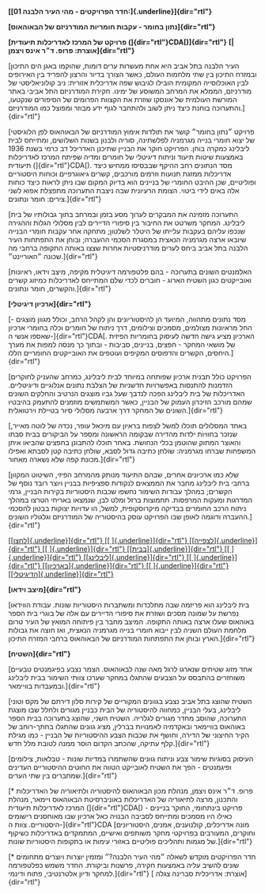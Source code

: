 **[[חדר הפרויקטים - מהי העיר הלבנה 01:]{.underline}]{dir="rtl"}**

**[נתון בחומר - עקבות חומריות המודרניזם של הבאוהאוס]{dir="rtl"}**

**[פרויקט של המרכז לאדריכלות תיעודית (]{dir="rtl"}CDA[)]{dir="rtl"}**
**[\| אוצרת: פרופ. ד״ר אינס ויצמן]{dir="rtl"}**

[העיר הלבנה בתל אביב היא אחת מעשרות ערים דומות, שהוקמו באגן הים התיכון
ובמזרח התיכון בין שתי מלחמות העולם, כאשר הצורך בדיור והרצון להפריד בין
האירופים לבין האוכלוסייה המקומית הובילו לגיבוש שפה אדריכלית אזורית: ניב
קולוניאליסטי של מודרניזם, הממלא את המרחב המשוסע של ימינו. חקירת
המודרניזם התל אביבי באתר המורשת העולמית של אונסקו שוזרת את הקצוות
הפרומים של הסיפורים שנקטעו, והתערוכה בוחנת כיצד ניתן לשוב ולהתחבר לגוף
ידע מבוזר ומפוצל כמו המודרניזם.]{dir="rtl"}

[פרויקט ״נתון בחומר״ קושר את תולדות אימוץ המודרניזם של הבאוהאוס לפן
הלוגיסטי של יצוא חומרי בנייה מגרמניה לפלשתינה, סוריה ולבנון בשנות
השלושים, ומתייחס לבית ליבלינג כמקרה בוחן. הפרויקט חוקר את הבניין שתיכנן
האדריכל דב כרמי בשנת 1936 באמצעות שיטות תיעוד וניתוח דיגיטלי של חומרים
ומדיה שפיתח המרכז לאדריכלות תיעודית (]{dir="rtl"}CDA[). מסד הנתונים רחב
ההיקף שבבסיסו ממחיש כיצד אדריכלות ממזגת תנועות וזרמים מורכבים, קשרים
גיאוגרפיים וכוחות היסטוריים ופוליטיים, שכן ההיבט החומרי של בניינים הוא
בדיוק המקום שבו ניתן לראות כיצד כוחות אלה באים לידי ביטוי. הצומת
הרעיונית שבה ניצבת התערוכה מתפצלת אפוא לשני צירים: חומר
ונתונים.]{dir="rtl"}

[התערוכה מזמינה את המבקרים לערוך מסע בזמן ובמרחב בתוך גבולותיו של בית
ליבלינג. המחקר משרטט את החיבור בין סיפורי הדיירים לבין מסלולי הגלות
וההגירה שנכפו עליהם בעקבות עלייתו של היטלר לשלטון; מתחקה אחר עקבות חומרי
הבנייה שיובאו ארצה מגרמניה הנאצית במסגרת הסכמי ההעברה; ובוחן את התפתחות
העיר הלבנה בתל אביב ביחס לערים מודרניסטיות אחרות שצצו באותה התקופה ברחבי
מה שכונה ״האוריינט״.]{dir="rtl"}

[האלמנטים השונים בתערוכה - בהם פלטפורמה דיגיטלית מקיפה, מיצב וידאו,
ראיונות ואובייקטים כגון השטיח הארוג - חוברים לכדי שלם המתייחס לאדריכלות
כמיזוג קשרים והקשרים, חומר ונתונים.]{dir="rtl"}

**[ארכיון דיגיטלי]{dir="rtl"}**

[מסד נתונים מתהווה, המיועד הן להיסטוריונים והן לקהל הרחב, וכולל מגוון
מוצגים - החל מראיונות מצולמים, מסמכים וצילומים, דרך ניתוח של חומרים וכלה
בחומרי ארכיון שאספו אנשי ה-]{dir="rtl"}CDA[. הארכיון מציע גישה חדשה
לעיסוק בחומריות הפיזית של מושאי המחקר - חפצים, בניינים, סביבות - ובתוך
כך מנסה למפות את מערך היחסים, הקשרים והדפוסים המקיפים ועוטפים את
האובייקטים החומריים הללו.]{dir="rtl"}

[הפרויקט כולל תבנית ארכיון שפותחה במיוחד לבית ליבלינג, כמרחב שהעניק
לחוקרים הזדמנות להתנסות באפשרויות חדשניות של הצלבת נתונים אנלוגיים
ודיגיטליים. האדריכלות של בית ליבלינג הפכה לנדבך שעל גביו מוצגים הנרטיב
והחלקים השונים שמהם מורכב הזיכרון העמוק של הבניין, כאשר המשתמשים מוזמנים
להתעמק בהיבטיו השונים של המחקר דרך ארבעה מסלולי סיור בטיילת
וירטואלית.]{dir="rtl"}

[באחד המסלולים תוכלו למשל לצפות בראיון עם מיכאל עופר, נכדהּ של לוטה
מאייר, שנזכר בחוויות ילדות מהדירה שבקומה הראשונה ומספר על הביקורים בבית
סבתו והאוצר המתוק שהוטמן בכלי הנחושת. באחר תוכלו להתבונן בחפצים שהביאו
איתן המשפחות שברחו מגרמניה: שולחן כתיבה גדול לסבא, שולחן כתיבה קטן לסבתא
ואפילו מכונת קפה שלא נשארה מאחור.]{dir="rtl"}

[שלא כמו ארכיונים אחרים, שבהם התיעוד מנותק מהמרחב הפיזי, השיטוט המקוון
ברחבי בית ליבלינג מחבר את הממצאים לנקודות ספציפיות בבניין ויוצר רובד
נוסף של הקשרים; במהלך עבודות השימור נחשפו שכבות היסטוריות בקירות הבניין,
גרמי המדרגות ומעקות המרפסות. תחמוצות ברזל ומלט לבן, שנמצאו באריחי הטרצו
במהלך ניתוח הרכב החומרים בבדיקה מיקרוסקופית, למשל, הו עדויות יצוקות
בבטון להסכמי ההעברה ודוגמה לאופן שבו הפרויקט עוסק בהיסטוריה של המודרניזם
וגלגוליו השונים.]{dir="rtl"}

[[[לחצו]{.underline}]{dir="rtl"} [[ ]{.underline}]{dir="rtl"}
[[לצפייה]{.underline}]{dir="rtl"} [[ ]{.underline}]{dir="rtl"}
[[בבית]{.underline}]{dir="rtl"} [[ ]{.underline}]{dir="rtl"}
[[ליבלינג]{.underline}]{dir="rtl"} [[ ]{.underline}]{dir="rtl"}
[[בארכיון]{.underline}]{dir="rtl"} [[ ]{.underline}]{dir="rtl"}
[[הדיגיטלי]{.underline}]{dir="rtl"}](https://documentary-architecture.org/1937-doka-32-073-34-770)

**[מיצב וידאו]{dir="rtl"}**

[בית ליבלינג הוא פריזמה שבה מתלכדות ומשתברות היסטוריות שונות. עבודת
הווידאו נפרשת על שמונה מסכים ושוזרת את סיפורי הדיירים עם אלה של בוגרי
בית הספר באוהאוס שעלו ארצה באותה התקופה. המיצב מחבר בין פיתוחה המואץ של
העיר טרום מלחמת העולם השניה לבין ייבוא חומרי בנייה מגרמניה הנאצית, ואז
חוצה את גבולות הארץ ובוחן את התפתחות המודרניזם של הבאוהאוס ברחבי המזרח
התיכון.]{dir="rtl"}

**[השטיח]{dir="rtl"}**

[אחד מזוג שטיחים שנארגו לרגל מאה שנה לבאוהאוס. הצמר נצבע בפיגמנטים
טבעיים משוחזרים בהתבסס על הצבעים שהתגלו במחקר שערכו צוותי השימור בבית
ליבלינג ובמעבדות בוויימאר.]{dir="rtl"}

[השטיח שהוצג בתל אביב נצבע בגוונים המקוריים של קירות סלון דירתם של מקס
וטוני ליבלינג, בעלי הבניין, כמחווה להיסטוריה של הבית כבניין מגורים ולחלל
שבו מוצגת התערוכה, שהוסב מחדר מגורים לגלריה. השטיח השני, שהוצג בתערוכה
בבית הספר באוהאוס בוויימאר ובאקדמיה לאמנויות בברלין, מציג גוונים שהתגלו
בחתך-רוחב של הקיר החיצוני של הדירה, וחושף את שכבות הצבע ההיסטוריות של
הבניין - כמו מגילת קלף עתיקה, שהכתב הקדום הוסר ממנה לטובת מלל
חדש.]{dir="rtl"}

[העיסוק בסוגיות שימור צבע וניתוח גוונים שהשתמרו במדיות שונות - טבלאות,
צילומים ופיגמנטים - הפך את השטיח לאובייקט הטווה את החוטים ההיסטוריים
העדינים שמחברים בין שתי הערים.]{dir="rtl"}

[\* פרופ. ד״ר אינס ויצמן, מנהלת מכון הבאוהאוס להיסטוריה ולתיאוריה של
האדריכלות והתכנון, מרצה לתיאוריה של האדריכלות באוניברסיטת הבאוהאוס
ויימאר, מנהלת המרכז לאדריכלות תיעודית (]{dir="rtl"}CDA[) - פרויקט
בינתחומי, החוקר בניינים כאילו היו מסמכים ומתייחס לסביבה הבנויה כאל
ארכיון שבו מאוחסנים רישומים היסטוריים. צוות ה-]{dir="rtl"}CDA [מונה
אדריכלים, קולנוענים, אמנים, היסטוריונים וחוקרים, המעורבים בפרויקטי מחקר
משותפים ואישיים, המתמקדים באדריכלות כשיקוף של מגמות ותהליכים פוליטיים
באזורי עימות או בתקופות היסטוריות שונות.]{dir="rtl"}

[\* חדר הפרויקטים מוקדש לשאלה ״מהי העיר הלבנה?״ ומזמין יוצרות ויוצרים
מתחומים שונים להשיב עליה באמצעות חקירה, פרשנות וביקורת. החדר משמש
כפלטפורמה למחקר ודיון אלטרנטיבי, פתוח ודינמי.]{dir="rtl"} [ אוצרת:
אדריכלית סברינה צגלה]{dir="rtl"}
